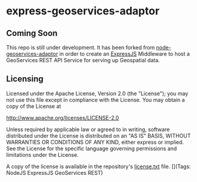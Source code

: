 express-geoservices-adaptor
===========================

## Coming Soon

This repo is still under development. It has been forked from [node-geoservices-adaptor](/Esri/node-geoservices-adaptor) in order to create an [ExpressJS](http://expressjs.com) Middleware to host a GeoServices REST API Service for serving up Geospatial data.

## Licensing

Licensed under the Apache License, Version 2.0 (the "License");
you may not use this file except in compliance with the License.
You may obtain a copy of the License at

   http://www.apache.org/licenses/LICENSE-2.0

Unless required by applicable law or agreed to in writing, software
distributed under the License is distributed on an "AS IS" BASIS,
WITHOUT WARRANTIES OR CONDITIONS OF ANY KIND, either express or implied.
See the License for the specific language governing permissions and
limitations under the License.

A copy of the license is available in the repository's [license.txt](license.txt) file.
[](Tags: NodeJS ExpressJS GeoServices REST)
